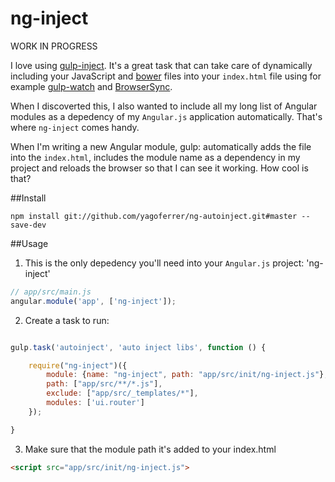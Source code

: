 ng-inject
=============

WORK IN PROGRESS


I love using [gulp-inject](https://github.com/klei/gulp-inject). It's a great task that can take care of dynamically including your JavaScript and [bower](https://github.com/bower/bower) files into your `index.html` file using for example [gulp-watch](https://github.com/floatdrop/gulp-watch) and [BrowserSync](https://github.com/shakyShane/browser-sync).

When I discoverted this, I also wanted to include all my long list of Angular modules as a depedency of my `Angular.js` application automatically. That's where `ng-inject` comes handy. 

When I'm writing a new Angular module, gulp: automatically adds the file into the `index.html`, includes the module name as a dependency in my project and reloads the browser so that I can see it working. How cool is that?


##Install
```
npm install git://github.com/yagoferrer/ng-autoinject.git#master --save-dev
```

##Usage

1) This is the only depedency you'll need into your `Angular.js` project: 'ng-inject'
```javascript
// app/src/main.js
angular.module('app', ['ng-inject']);
```


2) Create a task to run:


```javascript

gulp.task('autoinject', 'auto inject libs', function () {

    require("ng-inject")({
        module: {name: "ng-inject", path: "app/src/init/ng-inject.js"},
        path: ["app/src/**/*.js"],
        exclude: ["app/src/_templates/*"],
        modules: ['ui.router']
    });

}
```

3) Make sure that the module path it's added to your index.html
```html
<script src="app/src/init/ng-inject.js">
```
